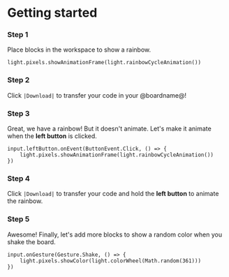 # Getting started

### Step 1

Place blocks in the workspace to show a rainbow.

```blocks
light.pixels.showAnimationFrame(light.rainbowCycleAnimation())
```

### Step 2

Click ``|Download|`` to transfer your code in your @boardname@!

### Step 3

Great, we have a rainbow! But it doesn't animate.
Let's make it animate when the **left button** is clicked.

```block
input.leftButton.onEvent(ButtonEvent.Click, () => {
    light.pixels.showAnimationFrame(light.rainbowCycleAnimation())
})
```

### Step 4

Click ``|Download|`` to transfer your code
and hold the **left button** to animate the rainbow.

### Step 5

Awesome! Finally, let's add more blocks to show a random color when you shake the board.

```block
input.onGesture(Gesture.Shake, () => {
    light.pixels.showColor(light.colorWheel(Math.random(361)))
})
```
